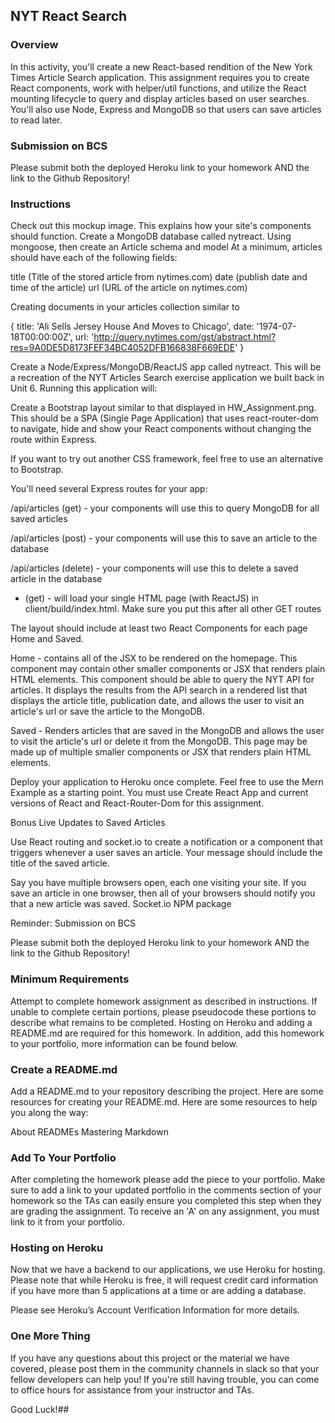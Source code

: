 ## NYT React Search  


### Overview   

In this activity, you'll create a new React-based rendition of the New York Times Article Search application. This assignment requires you to create React components, work with helper/util functions, and utilize the React mounting lifecycle to query and display articles based on user searches. You'll also use Node, Express and MongoDB so that users can save articles to read later.


### Submission on BCS   


Please submit both the deployed Heroku link to your homework AND the link to the Github Repository!



### Instructions   


Check out this mockup image. This explains how your site's components should function.
Create a MongoDB database called nytreact.
Using mongoose, then create an Article schema and model
At a minimum, articles should have each of the following fields:



title (Title of the stored article from nytimes.com)
date (publish date and time of the article)
url (URL of the article on nytimes.com)

Creating documents in your articles collection similar to  

 {
   title: 'Ali Sells Jersey House And Moves to Chicago',
   date: '1974-07-18T00:00:00Z',
   url: 'http://query.nytimes.com/gst/abstract.html?res=9A0DE5D8173FEF34BC4052DFB166838F669EDE'
 }




Create a Node/Express/MongoDB/ReactJS app called nytreact. This will be a recreation of the NYT Articles Search exercise application we built back in Unit 6. Running this application will:




Create a Bootstrap layout similar to that displayed in HW_Assignment.png. This should be a SPA (Single Page Application) that uses react-router-dom to navigate, hide and show your React components without changing the route within Express.


If you want to try out another CSS framework, feel free to use an alternative to Bootstrap.



You'll need several Express routes for your app:



/api/articles (get) - your components will use this to query MongoDB for all saved articles

/api/articles (post) - your components will use this to save an article to the database

/api/articles (delete) - your components will use this to delete a saved article in the database

* (get) - will load your single HTML page (with ReactJS) in client/build/index.html. Make sure you put this after all other GET routes



The layout should include at least two React Components for each page Home and Saved.



Home - contains all of the JSX to be rendered on the homepage. This component may contain other smaller components or JSX that renders plain HTML elements. This component should be able to query the NYT API for articles. It displays the results from the API search in a rendered list that displays the article title, publication date, and allows the user to visit an article's url or save the article to the MongoDB.

Saved - Renders articles that are saved in the MongoDB and allows the user to visit the article's url or delete it from the MongoDB. This page may be made up of multiple smaller components or JSX that renders plain HTML elements.


Deploy your application to Heroku once complete. Feel free to use the Mern Example as a starting point. You must use Create React App and current versions of React and React-Router-Dom for this assignment.









Bonus Live Updates to Saved Articles



Use React routing and socket.io to create a notification or a component that triggers whenever a user saves an article. Your message should include the title of the saved article.


Say you have multiple browsers open, each one visiting your site. If you save an article in one browser, then all of your browsers should notify you that a new article was saved.
Socket.io NPM package





Reminder: Submission on BCS


Please submit both the deployed Heroku link to your homework AND the link to the Github Repository!





### Minimum Requirements   

Attempt to complete homework assignment as described in instructions. If unable to complete certain portions, please pseudocode these portions to describe what remains to be completed. Hosting on Heroku and adding a README.md are required for this homework. In addition, add this homework to your portfolio, more information can be found below.




### Create a README.md   

Add a README.md to your repository describing the project. Here are some resources for creating your README.md. Here are some resources to help you along the way:


About READMEs
Mastering Markdown





### Add To Your Portfolio   

After completing the homework please add the piece to your portfolio. Make sure to add a link to your updated portfolio in the comments section of your homework so the TAs can easily ensure you completed this step when they are grading the assignment. To receive an 'A' on any assignment, you must link to it from your portfolio.




### Hosting on Heroku   

Now that we have a backend to our applications, we use Heroku for hosting. Please note that while Heroku is free, it will request credit card information if you have more than 5 applications at a time or are adding a database.

Please see Heroku’s Account Verification Information for more details.



 
### One More Thing   

If you have any questions about this project or the material we have covered, please post them in the community channels in slack so that your fellow developers can help you! If you're still having trouble, you can come to office hours for assistance from your instructor and TAs.

Good Luck!##